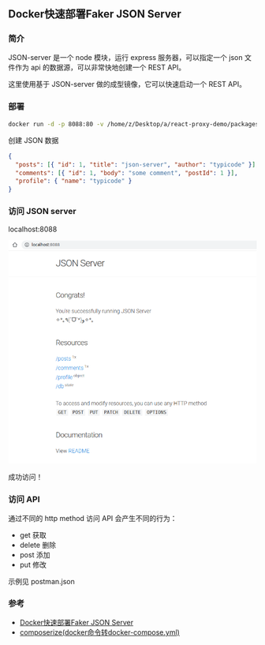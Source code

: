 ## Docker快速部署Faker JSON Server

### 简介

JSON-server 是一个 node 模块，运行 express 服务器，可以指定一个 json 文件作为 api 的数据源，可以非常快地创建一个 REST API。

这里使用基于 JSON-server 做的成型镜像，它可以快速启动一个 REST API。

### 部署

```bash
docker run -d -p 8088:80 -v /home/z/Desktop/a/react-proxy-demo/packages/docker-json-server/articles.json:/data/db.json clue/json-server
```

创建 JSON 数据

```json
{
  "posts": [{ "id": 1, "title": "json-server", "author": "typicode" }],
  "comments": [{ "id": 1, "body": "some comment", "postId": 1 }],
  "profile": { "name": "typicode" }
}
```

### 访问 JSON server

localhost:8088

![json server](./json-server.png)

成功访问！

### 访问 API

通过不同的 http method 访问 API 会产生不同的行为：
- get       获取
- delete    删除
- post      添加
- put       修改

示例见 postman.json 

### 参考

- [Docker快速部署Faker JSON Server](https://juejin.cn/post/7102022100705574926)
- [composerize(docker命令转docker-compose.yml)](https://github.com/magicmark/composerize)

